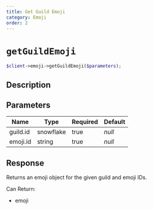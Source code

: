 ```yaml
---
title: Get Guild Emoji
category: Emoji
order: 2
---
```


# `getGuildEmoji`

```php
$client->emoji->getGuildEmoji($parameters);
```

## Description



## Parameters


Name | Type | Required | Default
--- | --- | --- | ---
guild.id | snowflake | true | *null*
emoji.id | string | true | *null*

## Response

Returns an emoji object for the given guild and emoji IDs.

Can Return:

* emoji
